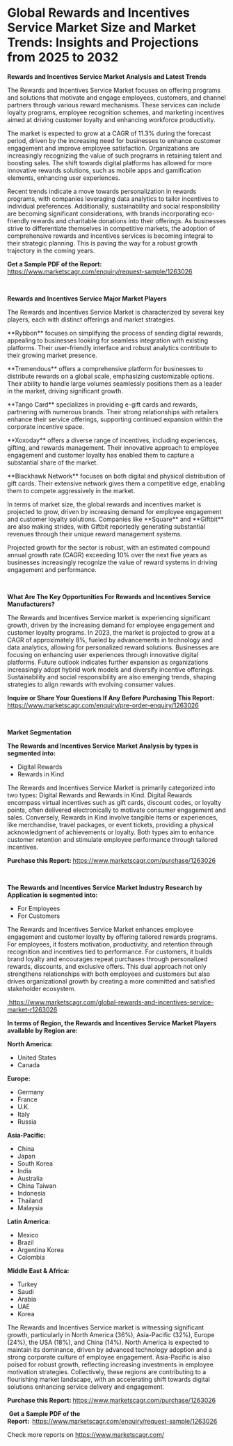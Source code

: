 <p><h1>Global Rewards and Incentives Service Market Size and Market Trends: Insights and Projections from 2025 to 2032</h1></p><p><strong>Rewards and Incentives Service Market Analysis and Latest Trends</strong></p>
<p><p>The Rewards and Incentives Service Market focuses on offering programs and solutions that motivate and engage employees, customers, and channel partners through various reward mechanisms. These services can include loyalty programs, employee recognition schemes, and marketing incentives aimed at driving customer loyalty and enhancing workforce productivity.</p><p>The market is expected to grow at a CAGR of 11.3% during the forecast period, driven by the increasing need for businesses to enhance customer engagement and improve employee satisfaction. Organizations are increasingly recognizing the value of such programs in retaining talent and boosting sales. The shift towards digital platforms has allowed for more innovative rewards solutions, such as mobile apps and gamification elements, enhancing user experiences.</p><p>Recent trends indicate a move towards personalization in rewards programs, with companies leveraging data analytics to tailor incentives to individual preferences. Additionally, sustainability and social responsibility are becoming significant considerations, with brands incorporating eco-friendly rewards and charitable donations into their offerings. As businesses strive to differentiate themselves in competitive markets, the adoption of comprehensive rewards and incentives services is becoming integral to their strategic planning. This is paving the way for a robust growth trajectory in the coming years.</p></p>
<p><strong>Get a Sample PDF of the Report:&nbsp;</strong> <a href="https://www.marketscagr.com/enquiry/request-sample/1263026?utm_campaign=2480&utm_medium=2&utm_source=Github&utm_content=ia&utm_term=29032025&utm_id=rewards-and-incentives-service">https://www.marketscagr.com/enquiry/request-sample/1263026</a></p>
<p>&nbsp;</p>
<p><strong>Rewards and Incentives Service Major Market Players</strong></p>
<p><p>The Rewards and Incentives Service Market is characterized by several key players, each with distinct offerings and market strategies. </p><p>**Rybbon** focuses on simplifying the process of sending digital rewards, appealing to businesses looking for seamless integration with existing platforms. Their user-friendly interface and robust analytics contribute to their growing market presence.</p><p>**Tremendous** offers a comprehensive platform for businesses to distribute rewards on a global scale, emphasizing customizable options. Their ability to handle large volumes seamlessly positions them as a leader in the market, driving significant growth.</p><p>**Tango Card** specializes in providing e-gift cards and rewards, partnering with numerous brands. Their strong relationships with retailers enhance their service offerings, supporting continued expansion within the corporate incentive space.</p><p>**Xoxoday** offers a diverse range of incentives, including experiences, gifting, and rewards management. Their innovative approach to employee engagement and customer loyalty has enabled them to capture a substantial share of the market.</p><p>**Blackhawk Network** focuses on both digital and physical distribution of gift cards. Their extensive network gives them a competitive edge, enabling them to compete aggressively in the market.</p><p>In terms of market size, the global rewards and incentives market is projected to grow, driven by increasing demand for employee engagement and customer loyalty solutions. Companies like **Square** and **Giftbit** are also making strides, with Giftbit reportedly generating substantial revenues through their unique reward management systems.</p><p>Projected growth for the sector is robust, with an estimated compound annual growth rate (CAGR) exceeding 10% over the next five years as businesses increasingly recognize the value of reward systems in driving engagement and performance.</p></p>
<p>&nbsp;</p>
<p><strong>What Are The Key Opportunities For Rewards and Incentives Service Manufacturers?</strong></p>
<p><p>The Rewards and Incentives Service market is experiencing significant growth, driven by the increasing demand for employee engagement and customer loyalty programs. In 2023, the market is projected to grow at a CAGR of approximately 8%, fueled by advancements in technology and data analytics, allowing for personalized reward solutions. Businesses are focusing on enhancing user experiences through innovative digital platforms. Future outlook indicates further expansion as organizations increasingly adopt hybrid work models and diversify incentive offerings. Sustainability and social responsibility are also emerging trends, shaping strategies to align rewards with evolving consumer values.</p></p>
<p><strong>Inquire or Share Your Questions If Any Before Purchasing This Report:</strong> <a href="https://www.marketscagr.com/enquiry/pre-order-enquiry/1263026?utm_campaign=2480&utm_medium=2&utm_source=Github&utm_content=ia&utm_term=29032025&utm_id=rewards-and-incentives-service">https://www.marketscagr.com/enquiry/pre-order-enquiry/1263026</a></p>
<p>&nbsp;</p>
<p><strong>Market Segmentation</strong></p>
<p><strong>The Rewards and Incentives Service Market Analysis by types is segmented into:</strong></p>
<p><ul><li>Digital Rewards</li><li>Rewards in Kind</li></ul></p>
<p><p>The Rewards and Incentives Service Market is primarily categorized into two types: Digital Rewards and Rewards in Kind. Digital Rewards encompass virtual incentives such as gift cards, discount codes, or loyalty points, often delivered electronically to motivate consumer engagement and sales. Conversely, Rewards in Kind involve tangible items or experiences, like merchandise, travel packages, or event tickets, providing a physical acknowledgment of achievements or loyalty. Both types aim to enhance customer retention and stimulate employee performance through tailored incentives.</p></p>
<p><strong>Purchase this Report:&nbsp;</strong><a href="https://www.marketscagr.com/purchase/1263026?utm_campaign=2480&utm_medium=2&utm_source=Github&utm_content=ia&utm_term=29032025&utm_id=rewards-and-incentives-service">https://www.marketscagr.com/purchase/1263026</a></p>
<p>&nbsp;</p>
<p><strong>The Rewards and Incentives Service Market Industry Research by Application is segmented into:</strong></p>
<p><ul><li>For Employees</li><li>For Customers</li></ul></p>
<p><p>The Rewards and Incentives Service Market enhances employee engagement and customer loyalty by offering tailored rewards programs. For employees, it fosters motivation, productivity, and retention through recognition and incentives tied to performance. For customers, it builds brand loyalty and encourages repeat purchases through personalized rewards, discounts, and exclusive offers. This dual approach not only strengthens relationships with both employees and customers but also drives organizational growth by creating a more committed and satisfied stakeholder ecosystem.</p></p>
<p><a href="https://www.marketscagr.com/global-rewards-and-incentives-service-market-r1263026?utm_campaign=2480&utm_medium=2&utm_source=Github&utm_content=ia&utm_term=29032025&utm_id=rewards-and-incentives-service">&nbsp;https://www.marketscagr.com/global-rewards-and-incentives-service-market-r1263026</a></p>
<p><strong>In terms of Region, the Rewards and Incentives Service Market Players available by Region are:</strong></p>
<p>
    <p> <strong> North America: </strong>
        <ul>
            <li>United States</li>
            <li>Canada</li>
        </ul>
        </p> 
    <p> <strong> Europe: </strong>
        <ul>
            <li>Germany</li>
            <li>France</li>
            <li>U.K.</li>
            <li>Italy</li>
            <li>Russia</li>
        </ul>
        </p> 
    <p> <strong> Asia-Pacific: </strong>
        <ul>
            <li>China</li>
            <li>Japan</li>
            <li>South Korea</li>
            <li>India</li>
            <li>Australia</li>
            <li>China Taiwan</li>
            <li>Indonesia</li>
            <li>Thailand</li>
            <li>Malaysia</li>
        </ul>
        </p> 
    <p> <strong> Latin America: </strong>
        <ul>
            <li>Mexico</li>
            <li>Brazil</li>
            <li>Argentina Korea</li>
            <li>Colombia</li>
        </ul>
        </p> 
    <p> <strong> Middle East & Africa: </strong>
        <ul>
            <li>Turkey</li>
            <li>Saudi</li>
            <li>Arabia</li>
            <li>UAE</li>
            <li>Korea</li>
        </ul>
    </p>
    </p>
<p><p>The Rewards and Incentives Service market is witnessing significant growth, particularly in North America (36%), Asia-Pacific (32%), Europe (24%), the USA (18%), and China (14%). North America is expected to maintain its dominance, driven by advanced technology adoption and a strong corporate culture of employee engagement. Asia-Pacific is also poised for robust growth, reflecting increasing investments in employee motivation strategies. Collectively, these regions are contributing to a flourishing market landscape, with an accelerating shift towards digital solutions enhancing service delivery and engagement.</p></p>
<p><strong>Purchase this Report: </strong><a href="https://www.marketscagr.com/purchase/1263026?utm_campaign=2480&utm_medium=2&utm_source=Github&utm_content=ia&utm_term=29032025&utm_id=rewards-and-incentives-service">https://www.marketscagr.com/purchase/1263026</a></p>
<p>&nbsp;<strong>Get a Sample PDF of the Report:&nbsp;&nbsp;</strong><a href="https://www.marketscagr.com/enquiry/request-sample/1263026?utm_campaign=2480&utm_medium=2&utm_source=Github&utm_content=ia&utm_term=29032025&utm_id=rewards-and-incentives-service">https://www.marketscagr.com/enquiry/request-sample/1263026</a></p>
<p><strong></strong></p>
<p>Check more reports on <a href="https://www.marketscagr.com/?utm_campaign=2480&utm_medium=2&utm_source=Github&utm_content=ia&utm_term=29032025&utm_id=rewards-and-incentives-service">https://www.marketscagr.com/</a></p>